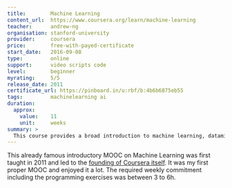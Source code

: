 ```yaml
---
title:        Machine Learning
content_url:  https://www.coursera.org/learn/machine-learning
teacher:      andrew-ng
organisation: stanford-university
provider:     coursera
price:        free-with-payed-certificate
start_date:   2016-09-08
type:         online
support:      video scripts code
level:        beginner
myrating:     5/5
release_date: 2011
certificate_url: https://pinboard.in/u:rbf/b:4b6b6875eb55
tags:         machinelearning ai
duration:
  approx:
    value:    11
    unit:     weeks
summary: >
  This course provides a broad introduction to machine learning, datamining, and statistical pattern recognition.
---
```


This already famous introductory MOOC on Machine Learning was first taught
in 2011 and led to the
[founding of Coursera itself](https://blog.coursera.org/a-personal-message-from-co-founder-andrew-ng/).
It was my first proper MOOC and enjoyed it a lot. The required weekly commitment
including the programming exercises was between 3 to 6h.